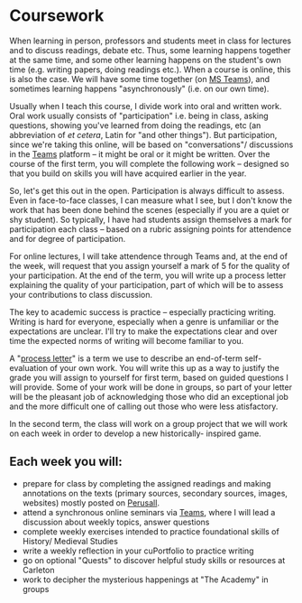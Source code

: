 # Coursework

When learning in person, professors and students meet in class for lectures and to discuss readings, debate etc. Thus, some learning happens together at the same time, and some other learning happens on the student's own time (e.g. writing papers, doing readings etc.). When a course is online, this is also the case. We will have some time together (on [MS Teams](https://marc-saurette.gitbook.io/the-making-of-the-middle-ages/course-info/digital-tools/teams)), and sometimes learning happens "asynchronously" (i.e. on our own time).

Usually when I teach this course, I divide work into oral and written work. Oral work usually consists of "participation" i.e. being in class, asking questions, showing you've learned from doing the readings, etc (an abbreviation of _et cetera_, Latin for "and other things"). But participation, since we're taking this online, will be based on "conversations"/ discussions in the [Teams](https://marc-saurette.gitbook.io/the-making-of-the-middle-ages/course-info/digital-tools/teams) platform – it might be oral or it might be written. Over the course of the first term, you will complete the following work – designed so that you build on skills you will have acquired earlier in the year.

So, let's get this out in the open. Participation is always difficult to assess. Even in face-to-face classes, I can measure what I see, but I don't know the work that has been done behind the scenes (especially if you are a quiet or shy student). So typically, I have had students assign themselves a mark for participation each class – based on a rubric assigning points for attendence and for degree of participation.

For online lectures, I will take attendence through Teams and, at the end of the week, will request that you assign yourself a mark of 5 for the quality of your participation. At the end of the term, you will write up a process letter explaining the quality of your participation, part of which will be to assess your contributions to class discussion.

The key to academic success is practice – especially practicing writing. Writing is hard for everyone, especially when a genre is unfamiliar or the expectations are unclear. I'll try to make the expectations clear and over time the expected norms of writing will become familiar to you.

A "[process letter](process-letters.md)" is a term we use to describe an end-of-term self-evaluation of your own work. You will write this up as a way to justify the grade you will assign to yourself for first term, based on guided questions I will provide. Some of your work will be done in groups, so part of your letter will be the pleasant job of acknowledging those who did an exceptional job and the more difficult one of calling out those who were less atisfactory.

In the second term, the class will work on a group project that we will work on each week in order to develop a new historically- inspired game.

## **Each week you will:**  <a href="#each-week-you-will" id="each-week-you-will"></a>

* prepare for class by completing the assigned readings and making annotations on the texts (primary sources, secondary sources, images, websites) mostly posted on [Perusall](https://marc-saurette.gitbook.io/the-making-of-the-middle-ages/course-info/digital-tools/perusall).
* attend a synchronous online seminars via [Teams](https://marc-saurette.gitbook.io/the-making-of-the-middle-ages/course-info/digital-tools/teams), where I will lead a discussion about weekly topics, answer questions
* complete weekly exercises intended to practice foundational skills of History/ Medieval Studies
* write a weekly reflection in your cuPortfolio to practice writing
* go on optional "Quests" to discover helpful study skills or resources at Carleton
* work to decipher the mysterious happenings at "The Academy" in groups

​
